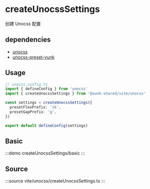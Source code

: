 # createUnocssSettings

创建 Unocss 配置

## dependencies

+ [unocss](https://npm.im/unocss)
+ [unocss-preset-vunk](https://npm.im/unocss-preset-vunk)






## Usage

```ts
// unocss.config.ts
import { defineConfig } from 'unocss'
import { createUnocssSettings } from '@vunk-shared/vite/unocss'

const settings = createUnocssSettings({
  presetFlexPrefix: 'sk',
  presetGapPrefix: 'g',
})

export default defineConfig(settings)

```


## Basic

:::demo
createUnocssSettings/basic
:::



## Source

:::source
vite/unocss/createUnocssSettings.ts
:::